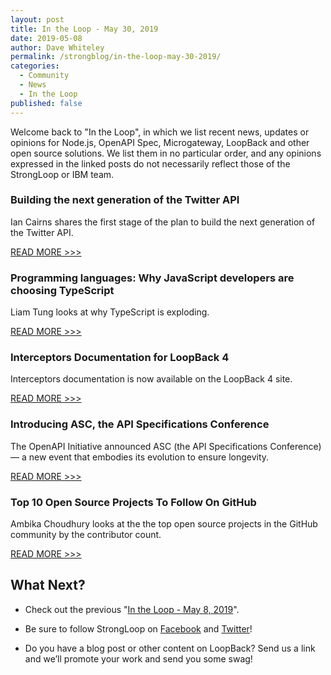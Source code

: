 ```yaml
---
layout: post
title: In the Loop - May 30, 2019
date: 2019-05-08
author: Dave Whiteley
permalink: /strongblog/in-the-loop-may-30-2019/
categories:
  - Community
  - News
  - In the Loop
published: false
---
```


Welcome back to "In the Loop", in which we list recent news, updates or opinions for Node.js, OpenAPI Spec, Microgateway, LoopBack and other open source solutions. We list them in no particular order, and any opinions expressed in the linked posts do not necessarily reflect those of the StrongLoop or IBM team.
<!--more-->

### Building the next generation of the Twitter API

Ian Cairns shares the first stage of the plan to build the next generation of the Twitter API.  

[READ MORE >>>](https://blog.twitter.com/developer/en_us/topics/tools/2019/building-the-next-generation-of-the-twitter-api.html)

### Programming languages: Why JavaScript developers are choosing TypeScript

Liam Tung looks at why TypeScript is exploding.

[READ MORE >>>](https://www.zdnet.com/article/programming-languages-why-javascript-developers-are-choosing-typescript/)

### Interceptors Documentation for LoopBack 4 

Interceptors documentation is now available on the LoopBack 4 site.

[READ MORE >>>](https://loopback.io/doc/en/lb4/Interceptors.html)

### Introducing ASC, the API Specifications Conference

The OpenAPI Initiative announced ASC (the API Specifications Conference) — a new event that embodies its evolution to ensure longevity. 

[READ MORE >>>](https://www.openapis.org/blog/2019/05/08/introducing-asc-the-api-specifications-conference)

### Top 10 Open Source Projects To Follow On GitHub

Ambika Choudhury looks at the the top open source projects in the GitHub community by the contributor count. 

[READ MORE >>>](https://www.analyticsindiamag.com/top-10-open-source-projects-to-follow-on-github/)

## What Next?

* Check out the previous "[In the Loop - May 8, 2019](https://strongloop.com/strongblog/in-the-loop-may-08-2019/)".

* Be sure to follow StrongLoop on [Facebook](https://www.facebook.com/strongloop/) and [Twitter](https://twitter.com/StrongLoop)!

* Do you have a blog post or other content on LoopBack? Send us a link and we’ll promote your work and send you some swag!
